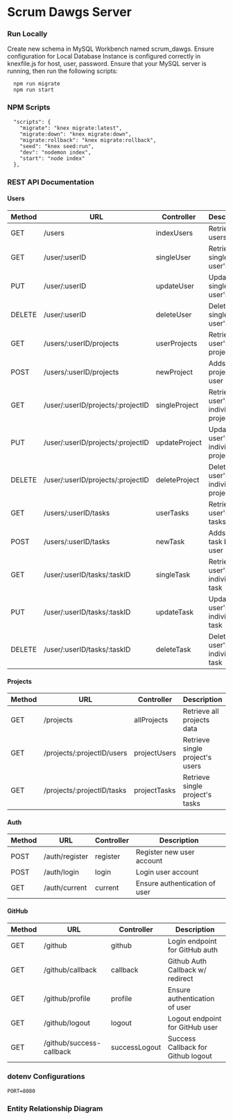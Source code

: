 # Scrum Dawgs Server

### Run Locally
Create new schema in MySQL Workbench named scrum_dawgs. Ensure configuration for Local Database Instance is configured correctly in knexfile.js for host, user, password. Ensure that your MySQL server is running, then run the following scripts: 
```
  npm run migrate
  npm run start
```

### NPM Scripts 
```
  "scripts": {
    "migrate": "knex migrate:latest",
    "migrate:down": "knex migrate:down",
    "migrate:rollback": "knex migrate:rollback",
    "seed": "knex seed:run",
    "dev": "nodemon index",
    "start": "node index"
  },
```

### REST API Documentation
#### Users
| Method   | URL                                | Controller      | Description                            |
| -------- | ---------------------------------- | --------------- | -------------------------------------- |
| GET      | /users                             | indexUsers      | Retrieve all users data                |
| GET      | /user/:userID                      | singleUser      | Retrieve single user's data            |
| PUT      | /user/:userID                      | updateUser      | Update single user's data              |
| DELETE   | /user/:userID                      | deleteUser      | Delete single user's data              |
| GET      | /users/:userID/projects            | userProjects    | Retrieve all user's projects           |
| POST     | /users/:userID/projects            | newProject      | Adds new project by user               |
| GET      | /user/:userID/projects/:projectID  | singleProject   | Retrieve user's individual project     |
| PUT      | /user/:userID/projects/:projectID  | updateProject   | Update user's individual project       |
| DELETE   | /user/:userID/projects/:projectID  | deleteProject   | Delete user's individual project       |
| GET      | /users/:userID/tasks               | userTasks       | Retrieve all user's tasks              |
| POST     | /users/:userID/tasks               | newTask         | Adds new task by user                  |
| GET      | /user/:userID/tasks/:taskID        | singleTask      | Retrieve user's individual task        |
| PUT      | /user/:userID/tasks/:taskID        | updateTask      | Update user's individual task          |
| DELETE   | /user/:userID/tasks/:taskID        | deleteTask      | Delete user's individual task          |

#### Projects
| Method   | URL                                | Controller      | Description                            |
| -------- | ---------------------------------- | --------------- | -------------------------------------- |
| GET      | /projects                          | allProjects     | Retrieve all projects data             |
| GET      | /projects/:projectID/users         | projectUsers    | Retrieve single project's users        |
| GET      | /projects/:projectID/tasks         | projectTasks    | Retrieve single project's tasks        |

#### Auth
| Method   | URL                                | Controller      | Description                            |
| -------- | ---------------------------------- | --------------- | -------------------------------------- |
| POST     | /auth/register                     | register        | Register new user account              |
| POST     | /auth/login                        | login           | Login user account                     |
| GET      | /auth/current                      | current         | Ensure authentication of user          |

#### GitHub
| Method   | URL                                | Controller      | Description                            |
| -------- | ---------------------------------- | --------------- | -------------------------------------- |
| GET      | /github                            | github          | Login endpoint for GitHub auth         |
| GET      | /github/callback                   | callback        | Github Auth Callback w/ redirect       |
| GET      | /github/profile                    | profile         | Ensure authentication of user          |
| GET      | /github/logout                     | logout          | Logout endpoint for GitHub user        |
| GET      | /github/success-callback           | successLogout   | Success Callback for Github logout     |



### dotenv Configurations

```
PORT=8080
```

### Entity Relationship Diagram

